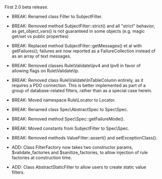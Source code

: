 First 2.0 beta release.

- BREAK: Renamed class Filter to SubjectFilter.

- BREAK: Removed method SubjectFilter::strict() and all "strict" behavior, as get_object_vars() is not guaranteed in some objects (e.g. magic get/set vs public properties)

- BREAK: Replaced method SubjectFilter::getMessages() et al with getFailures(); failures are now reported as a FailureCollection instead of as an array of text messages.

- BREAK: Removed classes Rule\Validate\Ipv4 and Ipv6 in favor of allowing flags on
  Rule\Validate\Ip.

- BREAK: Removed class Rule\Validate\InTableColumn entirely, as it requires a PDO connection. This is better implemented as part of a group of database-related filters, rather than as a special case herein.

- BREAK: Moved namespace Rule\Locator to Locator.

- BREAK: Renamed class Spec\AbstractSpec to Spec\Spec.

- BREAK: Removed method Spec\Spec::getFailureMode().

- BREAK: Moved constants from SubjectFilter to Spec\Spec.

- BREAK: Removed methods ValueFilter::assert() and setExceptionClass().

- ADD: Class FilterFactory now takes two constructor params, $validate_factories and $sanitize_factories, to allow injection of rule factories at construction time.

- ADD: Class AbstractStaticFilter to allow users to create static value filters.
